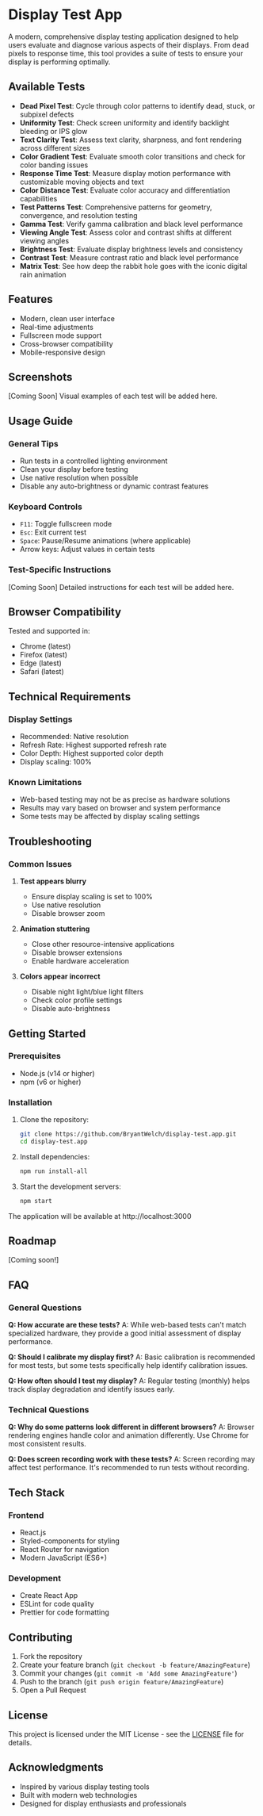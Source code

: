 # Display Test App

A modern, comprehensive display testing application designed to help users evaluate and diagnose various aspects of their displays. From dead pixels to response time, this tool provides a suite of tests to ensure your display is performing optimally.

## Available Tests

- **Dead Pixel Test**: Cycle through color patterns to identify dead, stuck, or subpixel defects
- **Uniformity Test**: Check screen uniformity and identify backlight bleeding or IPS glow
- **Text Clarity Test**: Assess text clarity, sharpness, and font rendering across different sizes
- **Color Gradient Test**: Evaluate smooth color transitions and check for color banding issues
- **Response Time Test**: Measure display motion performance with customizable moving objects and text
- **Color Distance Test**: Evaluate color accuracy and differentiation capabilities
- **Test Patterns Test**: Comprehensive patterns for geometry, convergence, and resolution testing
- **Gamma Test**: Verify gamma calibration and black level performance
- **Viewing Angle Test**: Assess color and contrast shifts at different viewing angles
- **Brightness Test**: Evaluate display brightness levels and consistency
- **Contrast Test**: Measure contrast ratio and black level performance
- **Matrix Test**: See how deep the rabbit hole goes with the iconic digital rain animation

## Features
- Modern, clean user interface
- Real-time adjustments
- Fullscreen mode support
- Cross-browser compatibility
- Mobile-responsive design

## Screenshots
[Coming Soon] Visual examples of each test will be added here.

## Usage Guide

### General Tips
- Run tests in a controlled lighting environment
- Clean your display before testing
- Use native resolution when possible
- Disable any auto-brightness or dynamic contrast features

### Keyboard Controls
- `F11`: Toggle fullscreen mode
- `Esc`: Exit current test
- `Space`: Pause/Resume animations (where applicable)
- Arrow keys: Adjust values in certain tests

### Test-Specific Instructions
[Coming Soon] Detailed instructions for each test will be added here.

## Browser Compatibility

Tested and supported in:
- Chrome (latest)
- Firefox (latest)
- Edge (latest)
- Safari (latest)

## Technical Requirements

### Display Settings
- Recommended: Native resolution
- Refresh Rate: Highest supported refresh rate
- Color Depth: Highest supported color depth
- Display scaling: 100%

### Known Limitations
- Web-based testing may not be as precise as hardware solutions
- Results may vary based on browser and system performance
- Some tests may be affected by display scaling settings

## Troubleshooting

### Common Issues
1. **Test appears blurry**
   - Ensure display scaling is set to 100%
   - Use native resolution
   - Disable browser zoom

2. **Animation stuttering**
   - Close other resource-intensive applications
   - Disable browser extensions
   - Enable hardware acceleration

3. **Colors appear incorrect**
   - Disable night light/blue light filters
   - Check color profile settings
   - Disable auto-brightness

## Getting Started

### Prerequisites
- Node.js (v14 or higher)
- npm (v6 or higher)

### Installation

1. Clone the repository:
   ```bash
   git clone https://github.com/BryantWelch/display-test.app.git
   cd display-test.app
   ```

2. Install dependencies:
   ```bash
   npm run install-all
   ```

3. Start the development servers:
   ```bash
   npm start
   ```

The application will be available at http://localhost:3000

## Roadmap
[Coming soon!]

## FAQ

### General Questions
**Q: How accurate are these tests?**
A: While web-based tests can't match specialized hardware, they provide a good initial assessment of display performance.

**Q: Should I calibrate my display first?**
A: Basic calibration is recommended for most tests, but some tests specifically help identify calibration issues.

**Q: How often should I test my display?**
A: Regular testing (monthly) helps track display degradation and identify issues early.

### Technical Questions
**Q: Why do some patterns look different in different browsers?**
A: Browser rendering engines handle color and animation differently. Use Chrome for most consistent results.

**Q: Does screen recording work with these tests?**
A: Screen recording may affect test performance. It's recommended to run tests without recording.

## Tech Stack

### Frontend
- React.js
- Styled-components for styling
- React Router for navigation
- Modern JavaScript (ES6+)

### Development
- Create React App
- ESLint for code quality
- Prettier for code formatting

## Contributing

1. Fork the repository
2. Create your feature branch (`git checkout -b feature/AmazingFeature`)
3. Commit your changes (`git commit -m 'Add some AmazingFeature'`)
4. Push to the branch (`git push origin feature/AmazingFeature`)
5. Open a Pull Request

## License

This project is licensed under the MIT License - see the [LICENSE](LICENSE) file for details.

## Acknowledgments

- Inspired by various display testing tools
- Built with modern web technologies
- Designed for display enthusiasts and professionals
